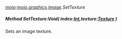 _[mojo](../../modules/mojo/mojo-module.md):[mojo.graphics](../../modules/mojo/mojo-graphics.md).[Image](../../modules/mojo/mojo-graphics-image.md).SetTexture_
##### Method SetTexture:Void( index:[Int](../../modules/wonkey/wonkey-types-int.md),texture:[Texture](../../modules/mojo/mojo-graphics-texture.md) )
Sets an image texture.
